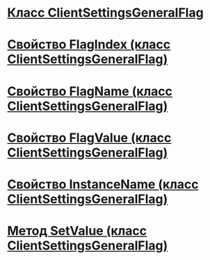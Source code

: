 # [Класс ClientSettingsGeneralFlag](clientsettingsgeneralflag-class.md)
# [Свойство FlagIndex (класс ClientSettingsGeneralFlag)](flagindex-property-clientsettingsgeneralflag-class.md)
# [Свойство FlagName (класс ClientSettingsGeneralFlag)](flagname-property-clientsettingsgeneralflag-class.md)
# [Свойство FlagValue (класс ClientSettingsGeneralFlag)](flagvalue-property-clientsettingsgeneralflag-class.md)
# [Свойство InstanceName (класс ClientSettingsGeneralFlag)](instancename-property-clientsettingsgeneralflag-class.md)
# [Метод SetValue (класс ClientSettingsGeneralFlag)](setvalue-method-clientsettingsgeneralflag-class.md)
